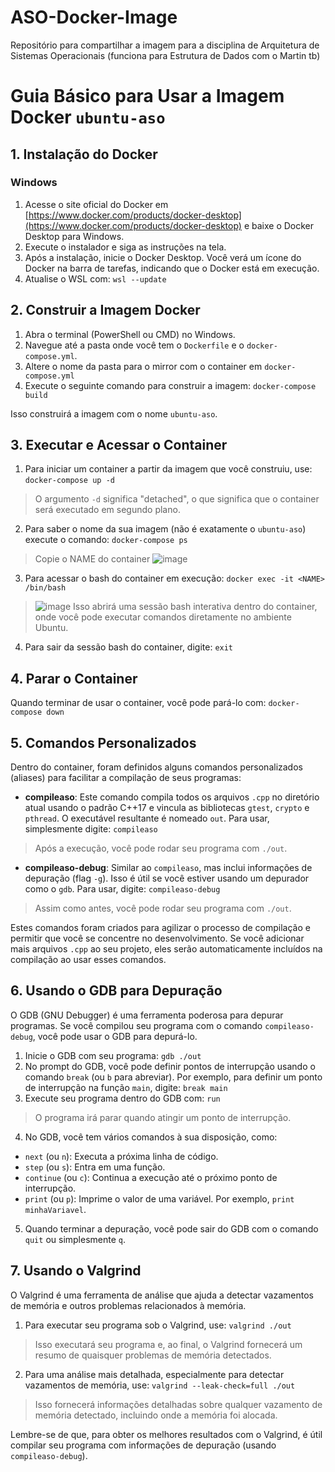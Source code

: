 # ASO-Docker-Image

Repositório para compartilhar a imagem para a disciplina de Arquitetura de Sistemas Operacionais (funciona para Estrutura de Dados com o Martin tb)

# Guia Básico para Usar a Imagem Docker `ubuntu-aso`

## 1. Instalação do Docker

### Windows

1. Acesse o site oficial do Docker em [https://www.docker.com/products/docker-desktop](https://www.docker.com/products/docker-desktop) e baixe o Docker Desktop para Windows.
2. Execute o instalador e siga as instruções na tela.
3. Após a instalação, inicie o Docker Desktop. Você verá um ícone do Docker na barra de tarefas, indicando que o Docker está em execução.
4. Atualise o WSL com: `wsl --update`

## 2. Construir a Imagem Docker

1. Abra o terminal (PowerShell ou CMD) no Windows.
2. Navegue até a pasta onde você tem o `Dockerfile` e o `docker-compose.yml`.
3. Altere o nome da pasta para o mirror com o container em `docker-compose.yml`
4. Execute o seguinte comando para construir a imagem: `docker-compose build`

Isso construirá a imagem com o nome `ubuntu-aso`.

## 3. Executar e Acessar o Container

1. Para iniciar um container a partir da imagem que você construiu, use: `docker-compose up -d`

> O argumento `-d` significa "detached", o que significa que o container será executado em segundo plano.

2. Para saber o nome da sua imagem (não é exatamente o `ubuntu-aso`) execute o comando: `docker-compose ps`

> Copie o NAME do container
> ![image](https://github.com/CodeWracker/ASO-Docker-Image/assets/42501669/17d0ec85-bff7-4705-b4f7-cd4a3526c33f)

3. Para acessar o bash do container em execução: `docker exec -it <NAME> /bin/bash`

> ![image](https://github.com/CodeWracker/ASO-Docker-Image/assets/42501669/4440bd49-0dfe-4f22-868d-cf48b50aa9d3)
> Isso abrirá uma sessão bash interativa dentro do container, onde você pode executar comandos diretamente no ambiente Ubuntu.

4. Para sair da sessão bash do container, digite: `exit`

## 4. Parar o Container

Quando terminar de usar o container, você pode pará-lo com: `docker-compose down`

## 5. Comandos Personalizados

Dentro do container, foram definidos alguns comandos personalizados (aliases) para facilitar a compilação de seus programas:

- **compileaso**: Este comando compila todos os arquivos `.cpp` no diretório atual usando o padrão C++17 e vincula as bibliotecas `gtest`, `crypto` e `pthread`. O executável resultante é nomeado `out`. Para usar, simplesmente digite: `compileaso`

> Após a execução, você pode rodar seu programa com `./out`.

- **compileaso-debug**: Similar ao `compileaso`, mas inclui informações de depuração (flag `-g`). Isso é útil se você estiver usando um depurador como o `gdb`. Para usar, digite: `compileaso-debug`

> Assim como antes, você pode rodar seu programa com `./out`.

Estes comandos foram criados para agilizar o processo de compilação e permitir que você se concentre no desenvolvimento. Se você adicionar mais arquivos `.cpp` ao seu projeto, eles serão automaticamente incluídos na compilação ao usar esses comandos.

## 6. Usando o GDB para Depuração

O GDB (GNU Debugger) é uma ferramenta poderosa para depurar programas. Se você compilou seu programa com o comando `compileaso-debug`, você pode usar o GDB para depurá-lo.

1. Inicie o GDB com seu programa: `gdb ./out`
2. No prompt do GDB, você pode definir pontos de interrupção usando o comando `break` (ou `b` para abreviar). Por exemplo, para definir um ponto de interrupção na função `main`, digite: `break main`
3. Execute seu programa dentro do GDB com: `run`

> O programa irá parar quando atingir um ponto de interrupção.

4. No GDB, você tem vários comandos à sua disposição, como:

- `next` (ou `n`): Executa a próxima linha de código.
- `step` (ou `s`): Entra em uma função.
- `continue` (ou `c`): Continua a execução até o próximo ponto de interrupção.
- `print` (ou `p`): Imprime o valor de uma variável. Por exemplo, `print minhaVariavel`.

5. Quando terminar a depuração, você pode sair do GDB com o comando `quit` ou simplesmente `q`.

## 7. Usando o Valgrind

O Valgrind é uma ferramenta de análise que ajuda a detectar vazamentos de memória e outros problemas relacionados à memória.

1. Para executar seu programa sob o Valgrind, use: `valgrind ./out`

> Isso executará seu programa e, ao final, o Valgrind fornecerá um resumo de quaisquer problemas de memória detectados.

2. Para uma análise mais detalhada, especialmente para detectar vazamentos de memória, use: `valgrind --leak-check=full ./out`

> Isso fornecerá informações detalhadas sobre qualquer vazamento de memória detectado, incluindo onde a memória foi alocada.

Lembre-se de que, para obter os melhores resultados com o Valgrind, é útil compilar seu programa com informações de depuração (usando `compileaso-debug`).
